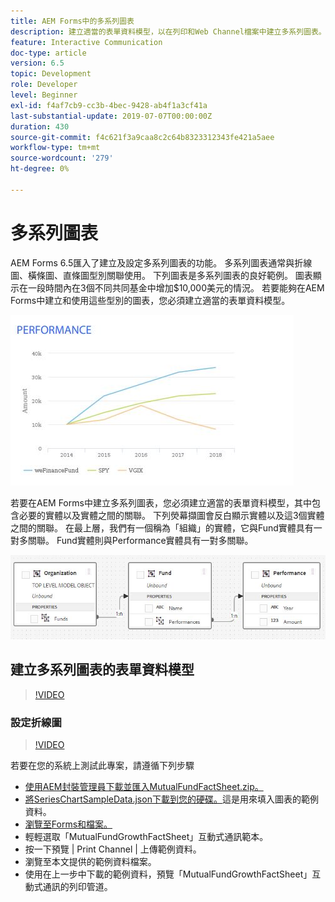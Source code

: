 ```yaml
---
title: AEM Forms中的多系列圖表
description: 建立適當的表單資料模型，以在列印和Web Channel檔案中建立多系列圖表。
feature: Interactive Communication
doc-type: article
version: 6.5
topic: Development
role: Developer
level: Beginner
exl-id: f4af7cb9-cc3b-4bec-9428-ab4f1a3cf41a
last-substantial-update: 2019-07-07T00:00:00Z
duration: 430
source-git-commit: f4c621f3a9caa8c2c64b8323312343fe421a5aee
workflow-type: tm+mt
source-wordcount: '279'
ht-degree: 0%

---
```


# 多系列圖表

AEM Forms 6.5匯入了建立及設定多系列圖表的功能。 多系列圖表通常與折線圖、橫條圖、直條圖型別關聯使用。 下列圖表是多系列圖表的良好範例。 圖表顯示在一段時間內在3個不同共同基金中增加$10,000美元的情況。 若要能夠在AEM Forms中建立和使用這些型別的圖表，您必須建立適當的表單資料模型。

![多系列圖表](assets/series_charts.png)

若要在AEM Forms中建立多系列圖表，您必須建立適當的表單資料模型，其中包含必要的實體以及實體之間的關聯。 下列熒幕擷圖會反白顯示實體以及這3個實體之間的關聯。 在最上層，我們有一個稱為「組織」的實體，它與Fund實體具有一對多關聯。 Fund實體則與Performance實體具有一對多關聯。

![表單資料模型](assets/form_data_model.png)

## 建立多系列圖表的表單資料模型

>[!VIDEO](https://video.tv.adobe.com/v/26352?quality=12&learn=on)

### 設定折線圖

>[!VIDEO](https://video.tv.adobe.com/v/26353?quality=12&learn=on)

若要在您的系統上測試此專案，請遵循下列步驟

* [使用AEM封裝管理員下載並匯入MutualFundFactSheet.zip。](assets/mutualfundfactsheet.zip)
* [將SeriesChartSampleData.json下載到您的硬碟。](assets/serieschartsampledata.json)這是用來填入圖表的範例資料。
* [瀏覽至Forms和檔案。](http://localhost:4502/aem/forms.html/content/dam/formsanddocuments)
* 輕輕選取「MutualFundGrowthFactSheet」互動式通訊範本。
* 按一下預覽 | Print Channel | 上傳範例資料。
* 瀏覽至本文提供的範例資料檔案。
* 使用在上一步中下載的範例資料，預覽「MutualFundGrowthFactSheet」互動式通訊的列印管道。
